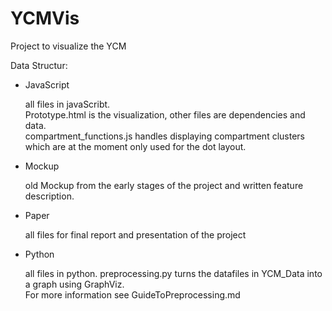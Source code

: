 # YCMVis

Project to visualize the YCM

Data Structur:
+ JavaScript

   all files in javaScribt.  
   Prototype.html is the visualization, other files are dependencies and data.  
   compartment_functions.js handles displaying compartment clusters which are at the moment only used for the dot layout.  
   
+ Mockup

   old Mockup from the early stages of the project and written feature description.  
   
+ Paper

   all files for final report and presentation of the project  
   
+ Python

   all files in python. preprocessing.py turns the datafiles in YCM_Data into a graph using GraphViz.  
   For more information see GuideToPreprocessing.md
   
